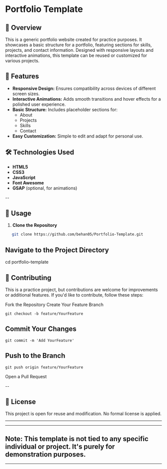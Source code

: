 # **Portfolio Template**

## 📂 Overview

This is a generic portfolio website created for practice purposes. It showcases a basic structure for a portfolio, featuring sections for skills, projects, and contact information. Designed with responsive layouts and interactive animations, this template can be reused or customized for various projects.

## 🌟 Features

- **Responsive Design:** Ensures compatibility across devices of different screen sizes.
- **Interactive Animations:** Adds smooth transitions and hover effects for a polished user experience.
- **Basic Structure:** Includes placeholder sections for:
  - About
  - Projects
  - Skills
  - Contact
- **Easy Customization:** Simple to edit and adapt for personal use.

## 🛠 Technologies Used

- **HTML5**
- **CSS3**
- **JavaScript**
- **Font Awesome**
- **GSAP** (optional, for animations)

--

## 🔧 Usage

1. **Clone the Repository**
```bash
   git clone https://github.com/behan05/Portfolio-Template.git
```
## Navigate to the Project Directory
cd portfolio-template

## 🤝 Contributing
This is a practice project, but contributions are welcome for improvements or additional features. If you'd like to contribute, follow these steps:

Fork the Repository
Create Your Feature Branch
```
git checkout -b feature/YourFeature
```
## Commit Your Changes
```
git commit -m 'Add YourFeature'
```
## Push to the Branch
```
git push origin feature/YourFeature
```
Open a Pull Request

--

## 📜 License
This project is open for reuse and modification. No formal license is applied.

---
---
## **Note**: This template is not tied to any specific individual or project. It's purely for demonstration purposes.


---


